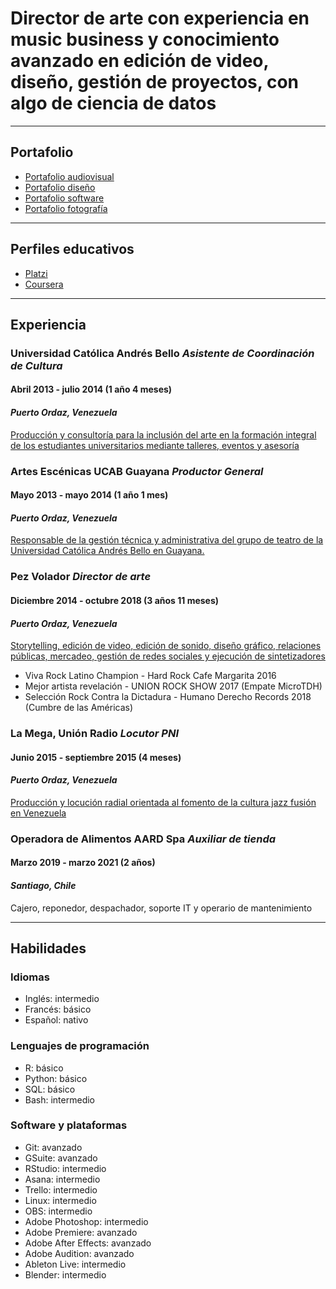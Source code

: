 # Director de arte con experiencia en music business y conocimiento avanzado en edición de video, diseño, gestión de proyectos, con algo de ciencia de datos
---

## Portafolio
* [Portafolio audiovisual](https://www.youtube.com/playlist?list=PLq6KwRNMDsuStJvkI5ZFwbkgLM5BYt_jO)
* [Portafolio diseño](https://www.behance.net/cristianroso)
* [Portafolio software](https://github.com/Crawbyte/)
* [Portafolio fotografía](https://www.flickr.com/photos/75347077@N06/)
---

## Perfiles educativos
* [Platzi](https://platzi.com/p/Crawbyte/)
* [Coursera](https://www.coursera.org/user/44af4f8784954efe59e50354f96d6e1b)
---

## Experiencia
### **Universidad Católica Andrés Bello** *Asistente de Coordinación de Cultura*
#### Abril 2013 - julio 2014 (1 año 4 meses)
#### *Puerto Ordaz, Venezuela* 
[Producción y consultoría para la inclusión del arte en la formación integral de los estudiantes universitarios mediante talleres, eventos y asesoría](https://www.youtube.com/watch?v=VSgeIpI2ak0&t=164s)

### **Artes Escénicas UCAB Guayana** *Productor General*
#### Mayo 2013 - mayo 2014 (1 año 1 mes)
#### *Puerto Ordaz, Venezuela* 
[Responsable de la gestión técnica y administrativa del grupo de teatro de la Universidad Católica Andrés Bello en Guayana.](https://www.youtube.com/watch?v=XRVtRT7pexo)

### **Pez Volador** *Director de arte*
#### Diciembre 2014 - octubre 2018 (3 años 11 meses)
#### *Puerto Ordaz, Venezuela* 
[Storytelling, edición de video, edición de sonido, diseño gráfico, relaciones públicas, mercadeo, gestión de redes sociales y ejecución de sintetizadores](https://open.spotify.com/artist/1Tc37cmzeodRx2K0wRYvnw)
* Viva Rock Latino Champion - Hard Rock Cafe Margarita 2016
* Mejor artista revelación - UNION ROCK SHOW 2017 (Empate MicroTDH)
* Selección Rock Contra la Dictadura - Humano Derecho Records 2018 (Cumbre de las Américas) 

### **La Mega, Unión Radio** *Locutor PNI* 
#### Junio 2015 - septiembre 2015 (4 meses)
#### *Puerto Ordaz, Venezuela* 
[Producción y locución radial orientada al fomento de la cultura jazz fusión en Venezuela](https://twitter.com/KrioJazz)

### **Operadora de Alimentos AARD Spa** *Auxiliar de tienda*
#### Marzo 2019 - marzo 2021 (2 años)
#### *Santiago, Chile* 
Cajero, reponedor, despachador, soporte IT y operario de mantenimiento

---

## Habilidades 
### Idiomas
* Inglés: intermedio
* Francés: básico
* Español: nativo

### Lenguajes de programación
* R: básico
* Python: básico
* SQL: básico
* Bash: intermedio

### Software y plataformas
* Git: avanzado
* GSuite: avanzado
* RStudio: intermedio
* Asana: intermedio
* Trello: intermedio
* Linux: intermedio
* OBS: intermedio
* Adobe Photoshop: intermedio
* Adobe Premiere: avanzado
* Adobe After Effects: avanzado
* Adobe Audition: avanzado
* Ableton Live: intermedio
* Blender: intermedio
